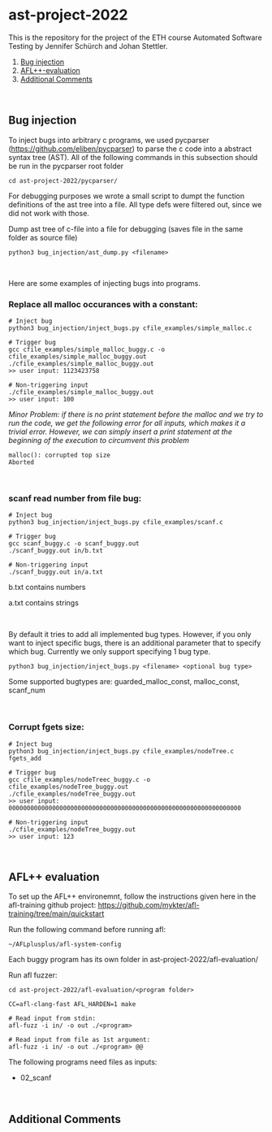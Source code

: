 # ast-project-2022

This is the repository for the project of the ETH course Automated Software Testing by Jennifer Schürch and Johan Stettler. 

1. [Bug injection](#bug-injection)
2. [AFL++-evaluation](#afl-evaluation)
2. [Additional Comments](#additional-comments)

<br/>

## Bug injection

To inject bugs into arbitrary c programs, we used pycparser (https://github.com/eliben/pycparser) to parse the c code into a abstract syntax tree (AST). All of the following commands in this subsection should be run in the pycparser root folder
```
cd ast-project-2022/pycparser/
```

For debugging purposes we wrote a small script to dumpt the function definitions of the ast tree into a file. All type defs were filtered out, since we did not work with those.

Dump ast tree of c-file into a file for debugging (saves file in the same folder as source file)
```
python3 bug_injection/ast_dump.py <filename>
```

<br/>

Here are some examples of injecting bugs into programs.


### Replace all **malloc** occurances with a constant:
```
# Inject bug
python3 bug_injection/inject_bugs.py cfile_examples/simple_malloc.c

# Trigger bug
gcc cfile_examples/simple_malloc_buggy.c -o cfile_examples/simple_malloc_buggy.out
./cfile_examples/simple_malloc_buggy.out
>> user input: 1123423758

# Non-triggering input
./cfile_examples/simple_malloc_buggy.out 
>> user input: 100

```

*Minor Problem: if there is no print statement before the malloc and we try to run the code, we get the following error for all inputs, which makes it a trivial error. However, we can simply insert a print statement at the beginning of the execution to circumvent this problem*
```
malloc(): corrupted top size
Aborted
```

<br/>

### **scanf** read number from file bug:
```
# Inject bug
python3 bug_injection/inject_bugs.py cfile_examples/scanf.c

# Trigger bug
gcc scanf_buggy.c -o scanf_buggy.out
./scanf_buggy.out in/b.txt 

# Non-triggering input
./scanf_buggy.out in/a.txt

```
b.txt contains numbers

a.txt contains strings

<br/>

By default it tries to add all implemented bug types. 
However, if you only want to inject specific bugs, there is an additional parameter that to specify which bug. 
Currently we only support specifying 1 bug type. 
```
python3 bug_injection/inject_bugs.py <filename> <optional bug type>
```
Some supported bugtypes are: guarded_malloc_const, malloc_const, scanf_num 

<br/>

### Corrupt **fgets** size:
```
# Inject bug
python3 bug_injection/inject_bugs.py cfile_examples/nodeTree.c fgets_add

# Trigger bug
gcc cfile_examples/nodeTreec_buggy.c -o cfile_examples/nodeTree_buggy.out
./cfile_examples/nodeTree_buggy.out
>> user input: 0000000000000000000000000000000000000000000000000000000000000000

# Non-triggering input
./cfile_examples/nodeTree_buggy.out 
>> user input: 123

```

<br/>

## AFL++ evaluation

To set up the AFL++ environemnt, follow the instructions given here in the afl-training github project: https://github.com/mykter/afl-training/tree/main/quickstart

Run the following command before running afl:
```
~/AFLplusplus/afl-system-config
```

Each buggy program has its own folder in ast-project-2022/afl-evaluation/

Run afl fuzzer:
```
cd ast-project-2022/afl-evaluation/<program folder>

CC=afl-clang-fast AFL_HARDEN=1 make

# Read input from stdin:
afl-fuzz -i in/ -o out ./<program>

# Read input from file as 1st argument:
afl-fuzz -i in/ -o out ./<program> @@
``` 

The following programs need files as inputs:
- 02_scanf

<br/>

## Additional Comments

